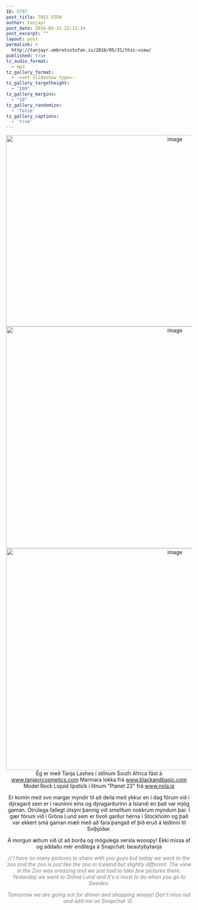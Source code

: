 ```yaml
---
ID: 5797
post_title: THIS VIEW
author: tanjayr
post_date: 2016-05-31 22:12:34
post_excerpt: ""
layout: post
permalink: >
  http://tanjayr.umbrotsstofan.is/2016/05/31/this-view/
published: true
tz_audio_format:
  - mp3
tz_gallery_format:
  - -=set slideshow type=-
tz_gallery_targetheight:
  - "200"
tz_gallery_margins:
  - "10"
tz_gallery_randomize:
  - 'false'
tz_gallery_captions:
  - 'true'
---
```

<p style="text-align: center;"><img class="aligncenter size-large wp-image-5801" src="http://www.tanjayr.com/wp-content/uploads/2016/05/image3-1024x588.jpeg" alt="image" width="900" height="517" />
<img class="aligncenter size-large wp-image-5800" src="http://www.tanjayr.com/wp-content/uploads/2016/05/image2-1024x683.jpeg" alt="image" width="900" height="600" />
<img class="aligncenter size-large wp-image-5802" src="http://www.tanjayr.com/wp-content/uploads/2016/05/image4-1024x683.jpeg" alt="image" width="900" height="600" />Ég er með Tanja Lashes í stílnum South Africa fást á <a href="http://www.tanjayrcosmetics.com" target="_blank">www.tanjayrcosmetics.com</a>
Marmara lokka frá <a href="http://www.blackandbasic.com" target="_blank">www.blackandbasic.com</a>
Model Rock Liquid lipstick í litnum "Planet 22" frá <a href="http://www.nola.is" target="_blank">www.nola.is</a></p>
<p style="text-align: center;">Er komin með svo margar myndir til að deila með ykkur en í dag fórum við í dýragarð sem er í rauninni eins og dýragarðurinn á Íslandi en það var mjög gaman. Ótrúlega fallegt útsýni þannig við smelltum nokkrum myndum þar. Í gær fórum við í Gröna Lund sem er tivoli garður hérna í Stockholm og það var ekkert smá gaman mæli með að fara þangað ef þið eruð á leiðinni til Svíþjóðar.</p>
<p style="text-align: center;">Á morgun ætlum við út að borða og mögulega versla wooopy! Ekki missa af og addaðu mér endilega á Snapchat: beautybytanja</p>
<p style="text-align: center;"><em><span style="color: #808080;">// I have so many pictures to share with you guys but today we went to the zoo and the zoo is just like the zoo in Iceland but slightly different. The view in the Zoo was amazing and we just had to take few pictures there. Yesterday we went to Gröna Lund and it's a must to do when you go to Sweden.</span></em></p>
<p style="text-align: center;"><em><span style="color: #808080;">Tomorrow we are going out for dinner and shopping woopy! Don't miss out and add me on Snapchat :D. </span></em></p>